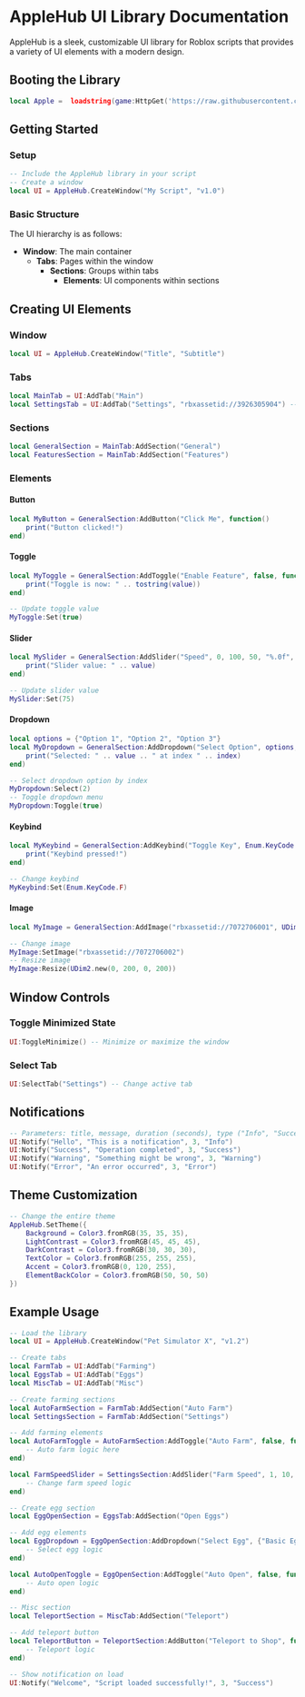 # AppleHub UI Library Documentation

AppleHub is a sleek, customizable UI library for Roblox scripts that provides a variety of UI elements with a modern design.

## Booting the Library

```lua
local Apple =  loadstring(game:HttpGet('https://raw.githubusercontent.com/Huyninja/AppleHUB/refs/heads/main/AppleHublib.lua'))()
```

## Getting Started

### Setup

```lua
-- Include the AppleHub library in your script
-- Create a window
local UI = AppleHub.CreateWindow("My Script", "v1.0")
```

### Basic Structure

The UI hierarchy is as follows:
- **Window**: The main container
  - **Tabs**: Pages within the window
    - **Sections**: Groups within tabs
      - **Elements**: UI components within sections

## Creating UI Elements

### Window

```lua
local UI = AppleHub.CreateWindow("Title", "Subtitle")
```

### Tabs

```lua
local MainTab = UI:AddTab("Main")
local SettingsTab = UI:AddTab("Settings", "rbxassetid://3926305904") -- With icon
```

### Sections

```lua
local GeneralSection = MainTab:AddSection("General")
local FeaturesSection = MainTab:AddSection("Features")
```

### Elements

#### Button

```lua
local MyButton = GeneralSection:AddButton("Click Me", function()
    print("Button clicked!")
end)
```

#### Toggle

```lua
local MyToggle = GeneralSection:AddToggle("Enable Feature", false, function(value)
    print("Toggle is now: " .. tostring(value))
end)

-- Update toggle value
MyToggle:Set(true)
```

#### Slider

```lua
local MySlider = GeneralSection:AddSlider("Speed", 0, 100, 50, "%.0f", function(value)
    print("Slider value: " .. value)
end)

-- Update slider value
MySlider:Set(75)
```

#### Dropdown

```lua
local options = {"Option 1", "Option 2", "Option 3"}
local MyDropdown = GeneralSection:AddDropdown("Select Option", options, 1, function(value, index)
    print("Selected: " .. value .. " at index " .. index)
end)

-- Select dropdown option by index
MyDropdown:Select(2)
-- Toggle dropdown menu
MyDropdown:Toggle(true)
```

#### Keybind

```lua
local MyKeybind = GeneralSection:AddKeybind("Toggle Key", Enum.KeyCode.E, function()
    print("Keybind pressed!")
end)

-- Change keybind
MyKeybind:Set(Enum.KeyCode.F)
```

#### Image

```lua
local MyImage = GeneralSection:AddImage("rbxassetid://7072706001", UDim2.new(0, 150, 0, 150))

-- Change image
MyImage:SetImage("rbxassetid://7072706002")
-- Resize image
MyImage:Resize(UDim2.new(0, 200, 0, 200))
```

## Window Controls

### Toggle Minimized State

```lua
UI:ToggleMinimize() -- Minimize or maximize the window
```

### Select Tab

```lua
UI:SelectTab("Settings") -- Change active tab
```

## Notifications

```lua
-- Parameters: title, message, duration (seconds), type ("Info", "Success", "Warning", "Error")
UI:Notify("Hello", "This is a notification", 3, "Info")
UI:Notify("Success", "Operation completed", 3, "Success")
UI:Notify("Warning", "Something might be wrong", 3, "Warning")
UI:Notify("Error", "An error occurred", 3, "Error")
```

## Theme Customization

```lua
-- Change the entire theme
AppleHub.SetTheme({
    Background = Color3.fromRGB(35, 35, 35),
    LightContrast = Color3.fromRGB(45, 45, 45),
    DarkContrast = Color3.fromRGB(30, 30, 30),
    TextColor = Color3.fromRGB(255, 255, 255),
    Accent = Color3.fromRGB(0, 120, 255),
    ElementBackColor = Color3.fromRGB(50, 50, 50)
})
```

## Example Usage

```lua
-- Load the library
local UI = AppleHub.CreateWindow("Pet Simulator X", "v1.2")

-- Create tabs
local FarmTab = UI:AddTab("Farming")
local EggsTab = UI:AddTab("Eggs")
local MiscTab = UI:AddTab("Misc")

-- Create farming sections
local AutoFarmSection = FarmTab:AddSection("Auto Farm")
local SettingsSection = FarmTab:AddSection("Settings")

-- Add farming elements
local AutoFarmToggle = AutoFarmSection:AddToggle("Auto Farm", false, function(value)
    -- Auto farm logic here
end)

local FarmSpeedSlider = SettingsSection:AddSlider("Farm Speed", 1, 10, 5, "%.0f", function(value)
    -- Change farm speed logic
end)

-- Create egg section
local EggOpenSection = EggsTab:AddSection("Open Eggs")

-- Add egg elements
local EggDropdown = EggOpenSection:AddDropdown("Select Egg", {"Basic Egg", "Rare Egg", "Legendary Egg"}, 1, function(value)
    -- Select egg logic
end)

local AutoOpenToggle = EggOpenSection:AddToggle("Auto Open", false, function(value)
    -- Auto open logic
end)

-- Misc section
local TeleportSection = MiscTab:AddSection("Teleport")

-- Add teleport button
local TeleportButton = TeleportSection:AddButton("Teleport to Shop", function()
    -- Teleport logic
end)

-- Show notification on load
UI:Notify("Welcome", "Script loaded successfully!", 3, "Success")
```
